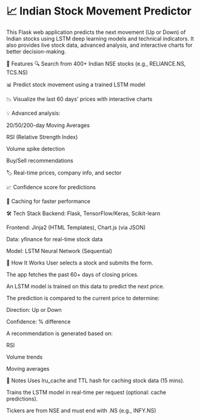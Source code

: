 # 📈 Indian Stock Movement Predictor



This Flask web application predicts the next movement (Up or Down) of Indian stocks using LSTM deep learning models and technical indicators. It also provides live stock data, advanced analysis, and interactive charts for better decision-making.

🚀 Features
🔍 Search from 400+ Indian NSE stocks (e.g., RELIANCE.NS, TCS.NS)

📊 Predict stock movement using a trained LSTM model

📉 Visualize the last 60 days' prices with interactive charts

💡 Advanced analysis:

20/50/200-day Moving Averages

RSI (Relative Strength Index)

Volume spike detection

Buy/Sell recommendations

🏷️ Real-time prices, company info, and sector

📈 Confidence score for predictions

🧠 Caching for faster performance

🛠️ Tech Stack
Backend: Flask, TensorFlow/Keras, Scikit-learn

Frontend: Jinja2 (HTML Templates), Chart.js (via JSON)

Data: yfinance for real-time stock data

Model: LSTM Neural Network (Sequential)

🧠 How It Works
User selects a stock and submits the form.

The app fetches the past 60+ days of closing prices.

An LSTM model is trained on this data to predict the next price.

The prediction is compared to the current price to determine:

Direction: Up or Down

Confidence: % difference

A recommendation is generated based on:

RSI

Volume trends

Moving averages

🔐 Notes
Uses lru_cache and TTL hash for caching stock data (15 mins).

Trains the LSTM model in real-time per request (optional: cache predictions).

Tickers are from NSE and must end with .NS (e.g., INFY.NS)
